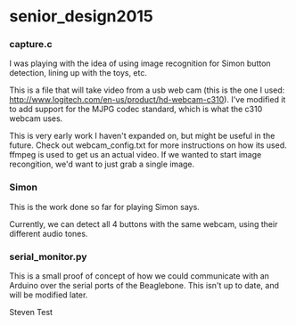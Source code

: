 senior_design2015
=================

### capture.c
I was playing with the idea of using image recognition for Simon button detection, lining up with the toys, etc. 

This is a file that will take video from a usb web cam (this is the one I used: http://www.logitech.com/en-us/product/hd-webcam-c310). I've modified it to add support for the MJPG codec standard, which is what the c310 webcam uses. 

This is very early work I haven't expanded on, but might be useful in the future. Check out webcam_config.txt for more instructions on how its used. ffmpeg is used to get us an actual video. If we wanted to start image recongition, we'd want to just grab a single image. 

### Simon
This is the work done so far for playing Simon says. 

Currently, we can detect all 4 buttons with the same webcam, using their different audio tones.

### serial_monitor.py

This is a small proof of concept of how we could communicate with an Arduino over the serial ports of the Beaglebone. This isn't up to date, and will be modified later. 

Steven Test
